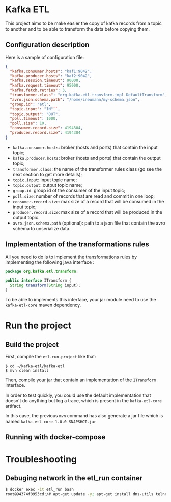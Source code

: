 # Kafka ETL

This project aims to be make easier the copy of kafka records from a topic to another and to be able to transform the data before copying them.

## Configuration description

Here is a sample of configuration file:

```json
{
  "kafka.consumer.hosts": "kaf1:9042",
  "kafka.producer.hosts": "kaf2:9042",
  "kafka.session.timeout": 90000,
  "kafka.request.timeout": 95000,
  "kafka.fetch.retries": 3,
  "transformer.class": "org.kafka.etl.transform.impl.DefaultTransform",
  "avro.json.schema.path": "/home/ineumann/my-schema.json",
  "group.id": "etl",
  "topic.input": "IN"``,
  "topic.output": "OUT",
  "poll.timeout": 1000,
  "poll.size": 10,
  "consumer.record.size": 4194304,
  "producer.record.size": 4194304
}
```

* `kafka.consumer.hosts`: broker (hosts and ports) that contain the input topic;
* `kafka.producer.hosts`: broker (hosts and ports) that contain the output topic;
* `transformer.class`: the name of the transformer rules class (go see the next section to get more details);
* `topic.input`: input topic name;
* `topic.output`: output topic name;
* `group.id`: group id of the consumer of the input topic;
* `poll.size`: number of records that are read and commit in one loop;
* `consumer.record.size`: max size of a record that will be consumed in the input topic;
* `producer.record.size`: max size of a record that will be produced in the output topic.
* `avro.json.schema.path` (optional): path to a json file that contain the avro schema to unserialize data.

## Implementation of the transformations rules

All you need to do is to implement the transformations rules by implementing the following java interface :

```java
package org.kafka.etl.transform;

public interface ITransform {
  String transform(String input);
}
```

To be able to implements this interface, your jar module need to use the `kafka-etl-core` maven dependency.

# Run the project

## Build the project

First, compile the `etl-run-project` like that:

```shell
$ cd ~/kafka-etl/kafka-etl
$ mvn clean install
```

Then, compile your jar that contain an implementation of the `ITransform` interface. 

In order to test quickly, you could use the default implementation that doesn't do anything but log a trace, which is present in the `kafka-etl-core` artifact.

In this case, the previous `mvn` command has also generate a jar file which is named `kafka-etl-core-1.0.0-SNAPSHOT.jar`

## Running with docker-compose

# Troubleshooting

## Debuging network in the etl_run container

```bash
$ docker exec -it etl_run bash
root@94374f0953cd:/# apt-get update -y; apt-get install dns-utils telnet net-tools vim nmap -y
```